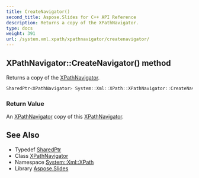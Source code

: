 ```yaml
---
title: CreateNavigator()
second_title: Aspose.Slides for C++ API Reference
description: Returns a copy of the XPathNavigator.
type: docs
weight: 391
url: /system.xml.xpath/xpathnavigator/createnavigator/
---
```

## XPathNavigator::CreateNavigator() method


Returns a copy of the [XPathNavigator](../).

```cpp
SharedPtr<XPathNavigator> System::Xml::XPath::XPathNavigator::CreateNavigator() override
```


### Return Value

An [XPathNavigator](../) copy of this [XPathNavigator](../).

## See Also

* Typedef [SharedPtr](../../../system/sharedptr/)
* Class [XPathNavigator](../)
* Namespace [System::Xml::XPath](../../)
* Library [Aspose.Slides](../../../)